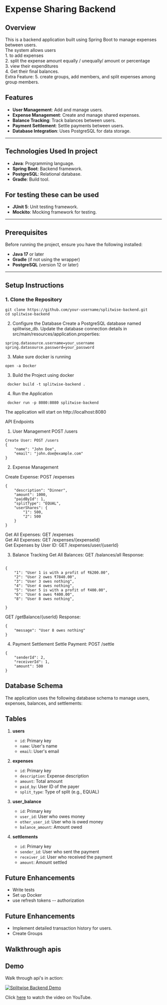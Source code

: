 # Expense Sharing Backend
## Overview

This is a backend application built using Spring Boot to manage expenses between users. 
<br/> 
The system allows users <br/> 
        1.  to add expenses <br/> 
        2.  split the expense amount equally / unequally/ amount or percentage <br/> 
        3.  view their expenditures <br/> 
        4.  Get their final balances. <br/> 
Extra Feature:
        5.  create groups, add members, and split expenses among group members.



## Features

- **User Management**: Add and manage users.
- **Expense Management**: Create and manage shared expenses.
- **Balance Tracking**: Track balances between users.
- **Payment Settlement**: Settle payments between users.
- **Database Integration**: Uses PostgreSQL for data storage.

---

## Technologies Used In project

- **Java**: Programming language.
- **Spring Boot**: Backend framework.
- **PostgreSQL**: Relational database.
- **Gradle**: Build tool.

## For testing these can be used

- **JUnit 5**: Unit testing framework.
- **Mockito**: Mocking framework for testing.


---

## Prerequisites

Before running the project, ensure you have the following installed:

- **Java 17** or later
- **Gradle** (if not using the wrapper)
- **PostgreSQL** (version 12 or later)

---



## Setup Instructions

### 1. Clone the Repository

```
git clone https://github.com/your-username/splitwise-backend.git
cd splitwise-backend
```

2. Configure the Database
Create a PostgreSQL database named splitwise_db.
Update the database connection details in src/main/resources/application.properties:
```
spring.datasource.username=your_username
spring.datasource.password=your_password
```

3. Make sure docker is running 

```
open -a Docker
```

3. Build the Project using docker 
```
 docker build -t splitwise-backend .
```

4. Run the Application
```
 docker run -p 8080:8080 splitwise-backend          
```

The application will start on http://localhost:8080

API Endpoints
1. User Management
   POST /users
```
Create User: POST /users
{
    "name": "John Doe",
    "email": "john.doe@example.com"
}
```

2. Expense Management

Create Expense: POST /expenses
```
{
    "description": "Dinner",
    "amount": 1000,
    "paidById": 1,
    "splitType": "EQUAL",
    "userShares": {
        "1": 500,
        "2": 500
    }
}
```

Get All Expenses: GET /expenses<br/>
Get All Expenses: GET /expenses/{expenseId}<br/>
Get Expenses by User ID: GET /expenses/user/{userId}<br/>

3. Balance Tracking
Get All Balances: GET /balances/all
Response:
```

{
    "1": "User 1 is with a profit of ₹6200.00",
    "2": "User 2 owes ₹7840.00",
    "3": "User 3 owes nothing",
    "4": "User 4 owes nothing",
    "5": "User 5 is with a profit of ₹400.00",
    "6": "User 6 owes ₹400.00",
    "8": "User 8 owes nothing",

}
```

GET /getBalance/{userId}
Response:
```
{
    "message": "User 8 owes nothing"
}
```
4. Payment Settlement
Settle Payment: POST /settle
```
{
    "senderId": 2,
    "receiverId": 1,
    "amount": 500
}
```

## Database Schema

The application uses the following database schema to manage users, expenses, balances, and settlements:

## Tables

1. **users**
   - `id`: Primary key
   - `name`: User's name
   - `email`: User's email

2. **expenses**
   - `id`: Primary key
   - `description`: Expense description
   - `amount`: Total amount
   - `paid_by`: User ID of the payer
   - `split_type`: Type of split (e.g., EQUAL)

3. **user_balance**
   - `id`: Primary key
   - `user_id`: User who owes money
   - `other_user_id`: User who is owed money
   - `balance_amount`: Amount owed

4. **settlements**
   - `id`: Primary key
   - `sender_id`: User who sent the payment
   - `receiver_id`: User who received the payment
   - `amount`: Amount settled


## Future Enhancements

- Write tests
- Set up Docker
- use refresh tokens -- authorization


## Future Enhancements

- Implement detailed transaction history for users.
- Create Groups

## Walkthrough apis

## Demo

Walk through api's in action:

[![Splitwise Backend Demo](https://img.youtube.com/vi/W52SS_iIlhE/0.jpg)](https://youtu.be/W52SS_iIlhE?si=0EcHpU1tlRLU2DOp)

Click [here](https://youtu.be/W52SS_iIlhE?si=0EcHpU1tlRLU2DOp) to watch the video on YouTube.
